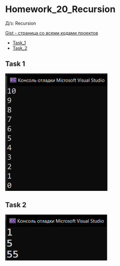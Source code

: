 
# Homework_20_Recursion
Д/з: Recursion

<a href="https://gist.github.com/SlavikArt/945e80df190aa15082cf887605451982">Gist - страница со всеми кодами проектов</a>

* [Task_1](Task_1)
* [Task_2](Task_2)

<p align="center">
    <h2>Task 1</h2>
    <p></p>
    <img src="images/Task_1.png">
    <h2>Task 2</h2>
    <p></p>
    <img src="images/Task_2.png">
</p>